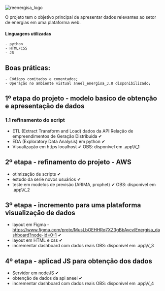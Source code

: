 ![reenergisa_logo](https://user-images.githubusercontent.com/84819715/229943527-1942f98d-827d-4055-a3c2-f06954d04bff.png)


O projeto tem o objetivo principal de apresentar dados relevantes ao setor de energias em uma plataforma web.
#### Linguagens utilizadas
    - python
    - HTML/CSS
    - JS


## Boas práticas:
    - Códigos comitados e comentados; 
    - Operação no ambiente vistual aneel_energisa_3.8 disponibilizado;


## 1º etapa do projeto - modelo basico de obtenção e apresentação de dados

### 1.1 refinamento do script
  - ETL (Extract Transform and Load) dados da API Relação de empreendimentos de Geração Distribuída   ✔
  - EDA (Exploratory Data Analysis) em python   ✔
  - Visualização em https localhost   ✔
 OBS: disponível em .app\V_1

## 2º etapa - refinamento do projeto - AWS
  - otimização de scripts ✔
  - estudo da serie novos usuários ✔
  - teste em modelos de previsão (ARIMA, prophet) ✔
 OBS: disponível em .app\V_2
 
 ## 3º etapa - incremento para uma plataforma visualização de dados
  - layout em Figma - https://www.figma.com/proto/MusLbOEHHRq7XZ3gBbAvcv/Energisa_dashboard?node-id=0-1 ✔
  - layout em HTML e css ✔
  - incrementar dashboard com dados reais 
 OBS: disponível em .app\V_3
  
 ## 4º etapa - aplicad JS para obtenção dos dados
  - Servidor em nodeJS ✔
  - obtenção de dados da api aneel ✔
  - incrementar dashboard com dados reais 
  OBS: disponível em .app\V_4
  
